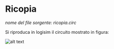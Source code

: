 # Ricopia

*nome del file sorgente: ricopia.circ*

Si riproduca in logisim il circuito mostrato in figura:

![alt text](https://github.com/nbasilico/archlab/blob/master/arch1lab/session_01/02-ricopia/circuit.png)
